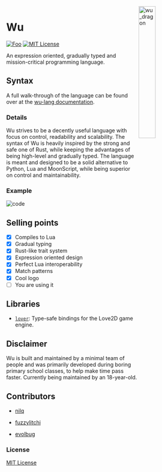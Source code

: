 <img align="right" width="30%" height="30%" src="https://preview.ibb.co/ePa1eH/wu_dragon.png" alt="wu_dragon">

# Wu

[![Foo](https://user-images.githubusercontent.com/7288322/34429152-141689f8-ecb9-11e7-8003-b5a10a5fcb29.png)](https://discord.gg/qm92sPP)
[![MIT License](https://img.shields.io/badge/license-MIT-blue.svg)](https://github.com/wu-lang/wu/blob/master/LICENSE)

An expression oriented, gradually typed and mission-critical programming language.

## Syntax

A full walk-through of the language can be found over at the [wu-lang documentation](https://wu-lang.gitbook.io/guide/).

### Details

Wu strives to be a decently useful language with focus on control, readability and scalability. The syntax of Wu is heavily inspired by the strong and safe one of Rust, while keeping the advantages of being high-level and gradually typed. The language is meant and designed to be a solid alternative to Python, Lua and MoonScript, while being superior on control and maintainability.

### Example

<img src="https://i.ibb.co/TtJP6DQ/code.png" alt="code" border="0">

## Selling points

- [x] Compiles to Lua
- [x] Gradual typing
- [x] Rust-like trait system
- [x] Expression oriented design
- [x] Perfect Lua interoperability
- [x] Match patterns
- [x] Cool logo
- [ ] You are using it

## Libraries

- [`lover`](https://github.com/nilq/lover): Type-safe bindings for the Love2D game engine.

## Disclaimer

Wu is built and maintained by a minimal team of people and was primarily developed during boring primary school classes, to help make time pass faster. Currently being maintained by an 18-year-old.

## Contributors

- [nilq](https://github.com/nilq)

- [fuzzylitchi](https://github.com/fuzzylitchi)

- [evolbug](https://github.com/evolbug)

### License

[MIT License](https://github.com/wu-lang/wu/blob/master/LICENSE)
